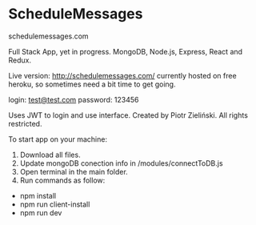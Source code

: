 # ScheduleMessages
schedulemessages.com

Full Stack App, yet in progress.
MongoDB, Node.js, Express, React and Redux.

Live version:
http://schedulemessages.com/ currently hosted on free heroku,
so sometimes need a bit time to get going.

login: test@test.com
password: 123456

Uses JWT to login and use interface.
Created by Piotr Zieliński.
All rights restricted.

To start app on your machine:
1. Download all files.
2. Update mongoDB conection info in /modules/connectToDB.js
3. Open terminal in the main folder.
4. Run commands as follow:
- npm install
- npm run client-install
- npm run dev
